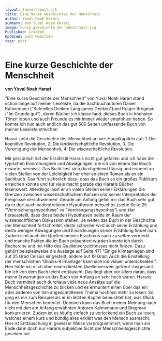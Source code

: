 ```yaml
---
layout: layouts/post.njk
title: Eine kurze Geschichtes der Menschheit
author: Yuval Noah Harari
summary: von Yuval Noah Harari
image: kurze_geschichte_der_menschheit.jpg
Published: Created
Updated: Last Modified
tags: post
---
```

# Eine kurze Geschichte der Menschheit
**von Yuval Noah Harari**

"Eine kurze Geschichte der Menschheit" von Yuval Noah Harari stand schon lange auf meiner Leseliste, da die Sachbuchautoren Daniel Kahnemann ("Schnelles Denken Langsames Denken")und Rutger Bregman ("Im Grunde gut"), deren Bücher ich klasse fand, dieses Buch in höchsten Tönen loben und auch Freunde es mir immer wieder empfohlen haben. So konnte ich nun auch endlich das gut 500 Seiten umfassende Buch von meiner Leseliste streichen. 

Harari zieht die Geschichte der Menschheit an vier Hauptkapiteln auf: 1. Die kognitive Revolution, 2. Die landwirtschaftliche Revolution, 3. Die Vereinigung der Menschheit, 4. Die wisenschaftliche Revolution.

Mir persönlich hat der Erzählstil Hararis nicht gut gefallen und ich habe die typischen Einordnungnen und Abwägungen, die ich von einem Sachbuch erwarte, vermisst. Das Buch liest sich durchgehend flüssig und erinnert an vielen Stellen von der Leichtigkeit her eher an einen Roman als an ein Sachbuch. Das führt sicherlich dazu, dass das Buch so ein großes Publikum erreichen konnte und für viele macht gerade das Hararis Bücher lesenswert. Allerdings lässt er an vielen Stellen seiner Erklärungen die Grenzen zwischen wissenschaftlichem Konsen und seiner Interpretation der Ereignisse verschwimmen. Gerade am Anfang gefiel mir das Buch sehr gut, da er dort auch widerstreitende Hypothesen beleuchtet (siehe Seite 25 "Vermischungshypothese" vs "Verdrängungshypothes") und klar herausstellt, dass diese beiden Hypothesen beide im Raum der wissenschftlichen Diskussion stehen. Je weiter das Buch in der Geschichte der Menschheit fortschreitet, desto schneller wird auch seine Erzählung und desto weniger Abwägungen und Einordnungen seiner Erzählung findet man. Zudem sind auch die Quellen meines Erachtens nach zu selten vermerkt und manche Fakten die im Buch präsentiert wurden konnte ich durch Recherche und mit Hilfe des Quellenverzeichnisses nicht finden. Dazu gehört beispielsweise die Aussage auf Seite 471 "Einige Klimaanlagen sind auf 25 Grad Celsius eingestellt, andere auf 19 Grad. Auch die Einstellung der menschlichen 'Glücks-Klimanlage' kann sich individuell unterscheiden.". Hier hätte ich mich über einen direkten Quellenverweis gefreut.
Insgesamt bin ich von dem Buch leicht enttäuscht. Das liegt aber vor allem daran, dass meine Erwartungen an das Buch von Anfang an sehr hoch waren. Hararis Buch vermittelt auch durchaus viele neue Ansätze auf die Menschheitsgeschichte zu blicken und es ermuntert einen über das ein oder anderen von ihm angeschnittenen Thema nochmal mehr zu lesen. So ging es mir zum Beispiel als er im letzten Kapitel beleuchtet hat, was Glück für den Menschen bedeutet. Dennoch kann das Buch meiner Meinung nach nicht mit den am Anfang erwähnten Autoren Kahnemann und Bregman konkurrieren. Zudem ist es häufig einfach zu verlockend ein Buch zu lesen, welches einem kurz und bündig alles erklärt was den Mensch ausmacht. Hier ist Enttäuschung in gewisser Weise vorprogrammiert, wenn man am Ende dann doch nur Hararis subjektive Sicht der Menschheitsgeschichte gesehen hat. 